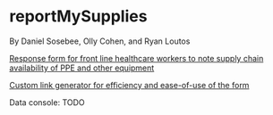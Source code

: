 # reportMySupplies
By Daniel Sosebee, Olly Cohen, and Ryan Loutos

[Response form for front line healthcare workers to note supply chain availability of PPE and other equipment](https://www.reportmysupplies.app)

[Custom link generator for efficiency and ease-of-use of the form](https://www.reportmysupplies.app/prefill)

Data console: TODO
